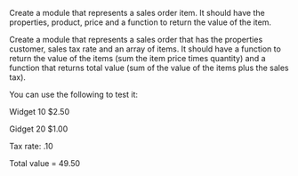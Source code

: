 Create a module that represents a sales order item.  It should have the properties, product, price and a function to return the value of the item.

Create a module that represents a sales order that has the properties customer, sales tax rate and an array of items.  It should have a function to return the value of the items (sum the item price times quantity) and a function that returns total value (sum of the value of the items plus the sales tax).

You can use the following to test it:

Widget                 10           $2.50

Gidget                  20           $1.00

 

Tax rate: .10

 

Total value = 49.50